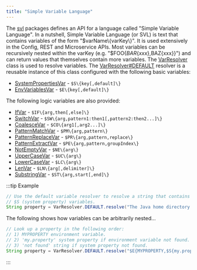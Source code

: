 ```yaml
---
title: "Simple Variable Language"
---
```


The [svl](../apidocs/org/apache/juneau/svl.html) packages defines an API for a language called "Simple Variable Language".
In a nutshell, Simple Variable Language (or SVL) is text that contains variables of the form "$varName\{varKey\}".
It is used extensively in the Config, REST and Microservice APIs.
Most variables can be recursively nested within the varKey (e.g.
"$FOO\{$BAR\{xxx\},$BAZ\{xxx\}\}") and can return values that themselves contain more variables.
The [VarResolver](../apidocs/org/apache/juneau/svl/VarResolver.html) class is used to resolve variables.
The [VarResolver#DEFAULT](../apidocs/org/apache/juneau/svl/VarResolver.html#DEFAULT) resolver is a reusable instance of this class configured with the following basic variables:
- [SystemPropertiesVar](../apidocs/org/apache/juneau/svl/vars/SystemPropertiesVar.html) - `$S\{key[,default]\}`
- [EnvVariablesVar](../apidocs/org/apache/juneau/svl/vars/EnvVariablesVar.html) - `$E\{key[,default]\}`

The following logic variables are also provided:
- [IfVar](../apidocs/org/apache/juneau/svl/vars/IfVar.html) - `$IF\{arg,then[,else]\}`
- [SwitchVar](../apidocs/org/apache/juneau/svl/vars/SwitchVar.html) - `$SW\{arg,pattern1:then1[,pattern2:then2...]\}`
- [CoalesceVar](../apidocs/org/apache/juneau/svl/vars/CoalesceVar.html) - `$CO\{arg1[,arg2...]\}`
- [PatternMatchVar](../apidocs/org/apache/juneau/svl/vars/PatternMatchVar.html) - `$PM\{arg,pattern\}`
- [PatternReplaceVar](../apidocs/org/apache/juneau/svl/vars/PatternReplaceVar.html) - `$PR\{arg,pattern,replace\}`
- [PatternExtractVar](../apidocs/org/apache/juneau/svl/vars/PatternExtractVar.html) - `$PE\{arg,pattern,groupIndex\}`
- [NotEmptyVar](../apidocs/org/apache/juneau/svl/vars/NotEmptyVar.html) - `$NE\{arg\}`
- [UpperCaseVar](../apidocs/org/apache/juneau/svl/vars/UpperCaseVar.html) - `$UC\{arg\}`
- [LowerCaseVar](../apidocs/org/apache/juneau/svl/vars/LowerCaseVar.html) - `$LC\{arg\}`
- [LenVar](../apidocs/org/apache/juneau/svl/vars/LenVar.html) - `$LN\{arg[,delimiter]\}`
- [SubstringVar](../apidocs/org/apache/juneau/svl/vars/SubstringVar.html) - `$ST\{arg,start[,end]\}`

:::tip Example


```java
// Use the default variable resolver to resolve a string that contains
// $S (system property) variables.
String property = VarResolver.DEFAULT.resolve("The Java home directory is $S{java.home}");
```


The following shows how variables can be arbitrarily nested...

```java
// Look up a property in the following order:
// 1) MYPROPERTY environment variable.
// 2) 'my.property' system property if environment variable not found.
// 3) 'not found' string if system property not found.
String property = VarResolver.DEFAULT.resolve("$E{MYPROPERTY,$S{my.property,not found}}");

```

:::
